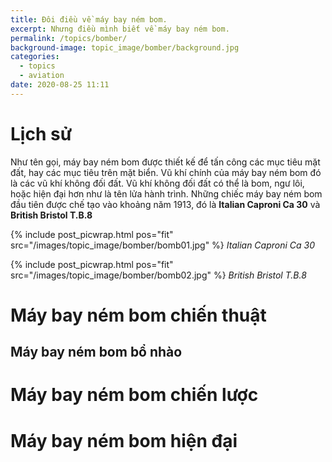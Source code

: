 ```yaml
---
title: Đôi điều về máy bay ném bom.
excerpt: Nhưng điều mình biết về máy bay ném bom.
permalink: /topics/bomber/
background-image: topic_image/bomber/background.jpg
categories:
  - topics
  - aviation
date: 2020-08-25 11:11
---
```


# Lịch sử 

Như tên gọi, máy bay ném bom được thiết kế để tấn công các mục tiêu mặt đất, hay các mục tiêu trên mặt biển. Vũ khí chính của máy bay ném bom đó là các vũ khí không đối đất. Vũ khí không đối đất có thể là bom, ngư lôi, hoặc hiện đại hơn như là tên lửa hành trình. Những chiếc máy bay ném bom đầu tiên được chế tạo vào khoảng năm 1913, đó là **Italian Caproni Ca 30** và **British Bristol T.B.8**



{% include post_picwrap.html pos="fit" src="/images/topic_image/bomber/bomb01.jpg" %}
*Italian Caproni Ca 30*

{% include post_picwrap.html pos="fit" src="/images/topic_image/bomber/bomb02.jpg" %}
*British Bristol T.B.8*

# Máy bay ném bom chiến thuật

## Máy bay ném bom bổ nhào

# Máy bay ném bom chiến lược

# Máy bay ném bom hiện đại
